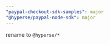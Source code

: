 ```yaml
---
"paypal-checkout-sdk-samples": major
"@hyperse/paypal-node-sdk": major
---
```


rename to `@hyperse/*`

